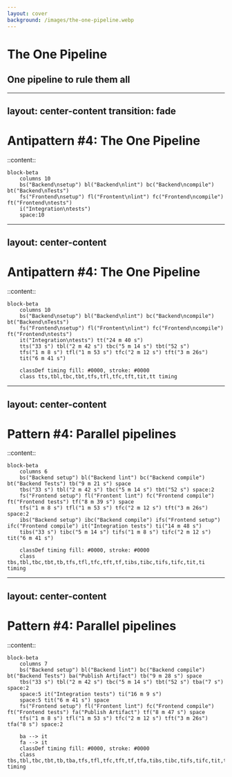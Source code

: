 ```yaml
---
layout: cover
background: /images/the-one-pipeline.webp
---
```


<AntiPattern :num="4" />

# The One Pipeline
## One pipeline to rule them all

---
layout: center-content
transition: fade
---

# Antipattern #4: The One Pipeline

::content::

```mermaid { theme: 'forest' }
block-beta
    columns 10
    bs("Backend\nsetup") bl("Backend\nlint") bc("Backend\ncompile") bt("Backend\nTests")
    fs("Frontend\nsetup") fl("Frontent\nlint") fc("Frontend\ncompile") ft("Frontend\ntests")
    i("Integration\ntests")
    space:10
```

---
layout: center-content
---

# Antipattern #4: The One Pipeline

::content::

```mermaid { theme: 'forest' }
block-beta
    columns 10
    bs("Backend\nsetup") bl("Backend\nlint") bc("Backend\ncompile") bt("Backend\nTests")
    fs("Frontend\nsetup") fl("Frontent\nlint") fc("Frontend\ncompile") ft("Frontend\ntests")
    it("Integration\ntests") tt("24 m 40 s")
    tts("33 s") tbl("2 m 42 s") tbc("5 m 14 s") tbt("52 s")
    tfs("1 m 8 s") tfl("1 m 53 s") tfc("2 m 12 s") tft("3 m 26s")
    tit("6 m 41 s")
    
    classDef timing fill: #0000, stroke: #0000
    class tts,tbl,tbc,tbt,tfs,tfl,tfc,tft,tit,tt timing
```

---
layout: center-content
---

# Pattern #4: Parallel pipelines

::content::

```mermaid { theme: 'forest' }
block-beta
    columns 6
    bs("Backend setup") bl("Backend lint") bc("Backend compile") bt("Backend Tests") tb("9 m 21 s") space
    tbs("33 s") tbl("2 m 42 s") tbc("5 m 14 s") tbt("52 s") space:2
    fs("Frontend setup") fl("Frontent lint") fc("Frontend compile") ft("Frontend tests") tf("8 m 39 s") space
    tfs("1 m 8 s") tfl("1 m 53 s") tfc("2 m 12 s") tft("3 m 26s") space:2
    ibs("Backend setup") ibc("Backend compile") ifs("Frontend setup") ifc("Frontend compile") it("Integration tests") ti("14 m 48 s")
    tibs("33 s") tibc("5 m 14 s") tifs("1 m 8 s") tifc("2 m 12 s") tit("6 m 41 s")
    
    classDef timing fill: #0000, stroke: #0000
    class tbs,tbl,tbc,tbt,tb,tfs,tfl,tfc,tft,tf,tibs,tibc,tifs,tifc,tit,ti timing
```

<!--

10 minutes saved!
Total time: 32 m 48 s (+7 m 52 s)

-->

---
layout: center-content
---

# Pattern #4: Parallel pipelines

::content::

```mermaid { theme: 'forest' }
block-beta
    columns 7
    bs("Backend setup") bl("Backend lint") bc("Backend compile") bt("Backend Tests") ba("Publish Artifact") tb("9 m 28 s") space
    tbs("33 s") tbl("2 m 42 s") tbc("5 m 14 s") tbt("52 s") tba("7 s") space:2
    space:5 it("Integration tests") ti("16 m 9 s")
    space:5 tit("6 m 41 s") space
    fs("Frontend setup") fl("Frontent lint") fc("Frontend compile") ft("Frontend tests") fa("Publish Artifact") tf("8 m 47 s") space
    tfs("1 m 8 s") tfl("1 m 53 s") tfc("2 m 12 s") tft("3 m 26s") tfa("8 s") space:2
    
    ba --> it
    fa --> it
    classDef timing fill: #0000, stroke: #0000
    class tbs,tbl,tbc,tbt,tb,tba,tfs,tfl,tfc,tft,tf,tfa,tibs,tibc,tifs,tifc,tit,ti timing
```

<!--

10 minutes saved!
Total time: 32 m 48 s (+7 m 52 s)

-->
